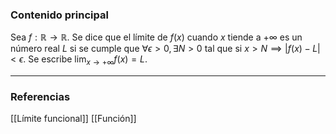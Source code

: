 ### Contenido principal

Sea $f: \mathbb R \rightarrow \mathbb R$. Se dice que el límite de $f(x)$ cuando $x$ tiende a $+\infty$ es un número real $L$ si se cumple que $\forall \epsilon > 0, \exists N > 0$ tal que si $x > N \implies |f(x) - L| < \epsilon$. Se escribe $\lim_{x \to +\infty} f(x) = L$.

--- 
### Referencias

[[Límite funcional]]
[[Función]]